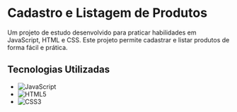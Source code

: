 # Cadastro e Listagem de Produtos

Um projeto de estudo desenvolvido para praticar habilidades em JavaScript, HTML e CSS. Este projeto permite cadastrar e listar produtos de forma fácil e prática.

## Tecnologias Utilizadas

- ![JavaScript](https://img.shields.io/badge/JavaScript-F7DF1E?style=for-the-badge&logo=javascript&logoColor=black)
- ![HTML5](https://img.shields.io/badge/HTML5-E34F26?style=for-the-badge&logo=html5&logoColor=white)
- ![CSS3](https://img.shields.io/badge/CSS3-1572B6?style=for-the-badge&logo=css3&logoColor=white)

